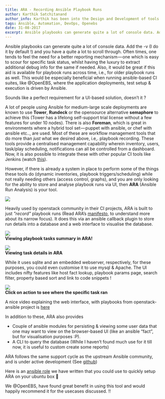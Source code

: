 ```yaml
---
title: ARA - Recording Ansible Playbook Runs
author: Karthik Satchitanand
author_info: Karthik has been into the Design and Development of tools for infrastructure as code, software testing performance & benchmarking & chaos engineering.
tags: Ansible, Automation, DevOps, Openebs
date: 31-08-2017
excerpt: Ansible playbooks can generate quite a lot of console data. Add the -v (I do it by default !) and you have a quite a lot to scroll through.
---
```


Ansible playbooks can generate quite a lot of console data. Add the -v (I do it by default !) and you have a quite a lot to scroll through. Often times, one tends to feel the need for a better reporting mechanism — one which is easy to scour for specific task status, whilst having the luxury to extract additional debug info for the same if needed. Also, it would be great if this aid is available for playbook runs across time, i.e., for older playbook runs as well. This would be especially beneficial when running ansible-based CI suites, like @OpenEBS, where the application deployments, test setup & execution is driven by Ansible.

Sounds like a perfect requirement for a UI-based solution, doesn’t it ?

A lot of people using Ansible for medium-large scale deployments are known to use **Tower**, **Rundeck** or the opensource alternative **semaphore** to achieve this (Tower has a lifelong self-support trial license without a few features for under 10 nodes). There is also **Foreman**, which is great in environments where a hybrid tool set — puppet with ansible, or chef with ansible etc.., are used. Most of these are workflow management tools that do more than *just* what we desired above, i.e,. playbook recording. These tools provide a centralised management capability wherein inventory, users, task/play scheduling, notifications can all be controlled from a dashboard. Now, it is also possible to integrate these with other popular CI tools like Jenkins (watch [this](https://www.youtube.com/watch?v=CqjeIiHvy30&amp;feature=youtu.be)).

However, if there is already a system in place to perform some of the things these tools do (dynamic inventories, playbook triggers/scheduling) while not really needing others (access control, graphs), and you are only looking for the ability to store and analyse playbook runs via UI, then **ARA** (Ansible Run Analysis) is your tool.

![](/images/blog/ansible-run-analysis.png)

Heavily used by openstack community in their CI projects, ARA is built to just *"record"* playbook runs (Read ARA’s [manifesto](http://ara.readthedocs.io/en/latest/manifesto.html#manifesto), to understand more about its narrow focus). It does this via an ansible callback plugin to store run details into a database and a web interface to visualise the database.

![](/images/blog/playbook-tasks-summary-in-ara.png)  
**Viewing playbook tasks summary in ARA!**

![](/images/blog/viewing-tasks-details-in-ara.png)  
**Viewing task details in ARA**

While it uses sqlite and an embedded webserver, respectively, for these purposes, you could even customise it to use mysql & Apache. The UI includes nifty features like host fact lookup, playbook params page, search filter, property based sort and link to code snippets !

![](/images/blog/see-specific-task-ran.png)  
**Click on action to see where the specific task ran**

A nice video explaining the web interface, with playbooks from openstack-ansible project is [here](https://www.youtube.com/watch?v=k3i8VPCanGo)

In addition to these, ARA also provides

- Couple of ansible modules for persisting & viewing some user data that one may want to view on the browser-based UI (like an ansible “fact”, but for visualisation purposes :P).
- A CLI to query the database (While I haven’t found much use for it till now, it is useful to custom create some reports)

ARA follows the same support cycle as the upstream Ansible community, and is under active development (See [github](https://github.com/openstack/ara))

Here is an [ansible role](https://github.com/openebs/openebs/tree/master/e2e/ansible/roles/ara) we have written that you could use to quickly setup ARA on your ubuntu box 🙂

We @OpenEBS, have found great benefit in using this tool and would happily recommend it for the usecases discussed. !!
